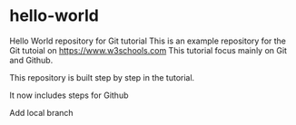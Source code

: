 # hello-world
Hello World repository for Git tutorial
This is an example repository for the Git tutoial on https://www.w3schools.com
This tutorial focus mainly on Git and Github.

This repository is built step by step in the tutorial.

It now includes steps for Github

Add local branch